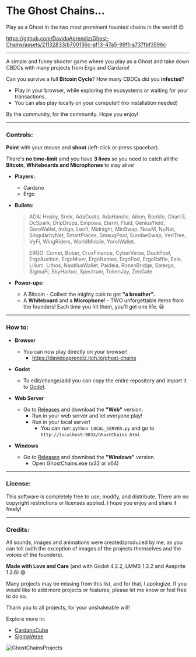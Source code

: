 # The Ghost Chains...

Play as a Ghost in the two most prominent haunted chains in the world! :wink:

https://github.com/DavidoAprendiz/Ghost-Chains/assets/21132833/b700136c-af13-47a5-99f1-a737fbf3596c

----------
A simple and funny shooter game where you play as a Ghost and take down CBDCs with many projects from Ergo and Cardano!

Can you survive a full **Bitcoin Cycle**? How many CBDCs did you **infected**?

- Play in your browser, while exploring the ecosystems or waiting for your transactions... 
- You can also play locally on your computer! (no installation needed)

By the community, for the community.
Hope you enjoy!

----------
### Controls:
	
**Point** with your mouse and **shoot** (left-click or press spacebar).

There's **no time-limit** amd you have **3 lives** so you need to catch all the **Bitcoin**, **Whiteboards and Microphones** to stay alive! 

- **Players:**

	- Cardano
	- Ergo


- **Bullets:**

	> ADA:  Hosky, Snek, AdaGoats, AdaHandle, Aiken, BookIo, Charli3, DcSpark, DripDropz, Empowa, Eternl, Fluid, GeniusYield, GeroWallet, Indigo, Lenfi, Midnight, MinSwap, NewM, NuNet, SingularityNet, SmartPlaces, SmaugPool, SundaeSwap, VeriTree, VyFi, WingRiders, WorldMobile, YoroiWallet.

	> ERGO:  Comet, Bober, CruxFinance, CyberVerse, DuckPool, ErgoAuction, ErgoMixer, ErgoNames, ErgoPad, ErgoRaffle, Exle, Lilium, Lithos, NautilusWallet, Paideia, RosenBridge, Satergo, SigmaFi, SkyHarbor, Spectrum, TokenJay, ZenGate.


- **Power-ups:** 

	- A Bitcoin - Collect the mighty coin to get **"a breather".**
	- A **Whiteboard** and a **Microphone**! - TWO unforgettable items from the founders! Each time you hit them, you'll get one life. :laughing:

----------
### How to:

- **Browser**
	- You can now play directly on your browser!
		- https://davidoaprendiz.itch.io/ghost-chains

- **Godot** 
	- To edit/change/add you can copy the entire repository and import it to [Godot](https://godotengine.org).

- **Web Server**
	- Go to [Releases](https://github.com/DavidoAprendiz/ghost-chains/releases) and download the **"Web"** version.
		- Run in your web server and let everyone play!
		- Run in your local server!
			- You can run: `python LOCAL_SERVER.py` and go to `http://localhost:9033/GhostChains.html`

- **Windows**
 	- Go to [Releases](https://github.com/DavidoAprendiz/ghost-chains/releases) and download the **"Windows"** version.
 		- Open GhostChains.exe (x32 or x64)

----------
### License:
This software is completely free to use, modify, and distribute. There are no copyright restrictions or licenses applied. I hope you enjoy and share it freely! 

----------
### Credits:
All sounds, images and animations were created/produced by me, as you can tell (with the exception of images of the projects themselves and the voices of the founders).

**Made with Love and Care** (and with Godot 4.2.2, LMMS 1.2.2 and Aseprite 1.3.6) :smile:

Many projects may be missing from this list, and for that, I apologize. 
If you would like to add more projects or features, please let me know or feel free to do so.

Thank you to all projects, for your unshakeable will!

Explore more in:

 - [CardanoCube](https://www.cardanocube.com/explore)
 - [SigmaVerse](https://sigmaverse.io/all-projects/?category=All)


![GhostChainsProjects](https://github.com/DavidoAprendiz/Ghost-Chains/assets/21132833/05bf5382-62f2-4eb1-8bf9-450228fce019)
